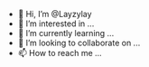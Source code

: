 - 👋 Hi, I’m @Layzylay
- 👀 I’m interested in ...
- 🌱 I’m currently learning ...
- 💞️ I’m looking to collaborate on ...
- 📫 How to reach me ...

<!---
Layzylay/Layzylay is a ✨ special ✨ repository because its `README.md` (this file) appears on your GitHub profile.
You can click the Preview link to take a look at your changes.
--->
